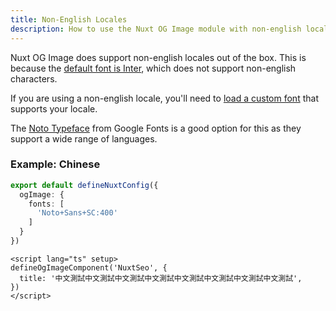 ```yaml
---
title: Non-English Locales
description: How to use the Nuxt OG Image module with non-english locales.
---
```


Nuxt OG Image does support non-english locales out of the box. This is because the [default font is Inter](/og-image/guides/custom-fonts),
which does not support non-english characters.

If you are using a non-english locale, you'll need to [load a custom font](/og-image/guides/custom-fonts) that supports your locale.

The [Noto Typeface](https://fonts.google.com/noto) from Google Fonts is a good option for this as they support a wide range of languages.

### Example: Chinese

```ts
export default defineNuxtConfig({
  ogImage: {
    fonts: [
      'Noto+Sans+SC:400'
    ]
  }
})
```

```vue
<script lang="ts" setup>
defineOgImageComponent('NuxtSeo', {
  title: '中文測試中文測試中文測試中文測試中文測試中文測試中文測試中文測試',
})
</script>
```
